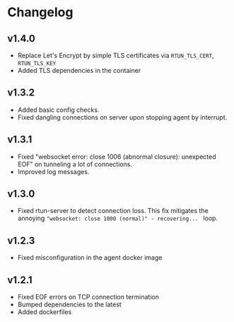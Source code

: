# Changelog

## v1.4.0

- Replace Let's Encrypt by simple TLS certificates via `RTUN_TLS_CERT`, `RTUN_TLS_KEY`
- Added TLS dependencies in the container

## v1.3.2

- Added basic config checks.
- Fixed dangling connections on server upon stopping agent by interrupt.

## v1.3.1

- Fixed "websocket error: close 1006 (abnormal closure): unexpected EOF" on
  tunneling a lot of connections.
- Improved log messages.

## v1.3.0

- Fixed rtun-server to detect connection loss. This fix mitigates the annoying
  `"websocket: close 1000 (normal)" - recovering... ` loop.

## v1.2.3

- Fixed misconfiguration in the agent docker image

## v1.2.1

- Fixed EOF errors on TCP connection termination
- Bumped dependencies to the latest
- Added dockerfiles
